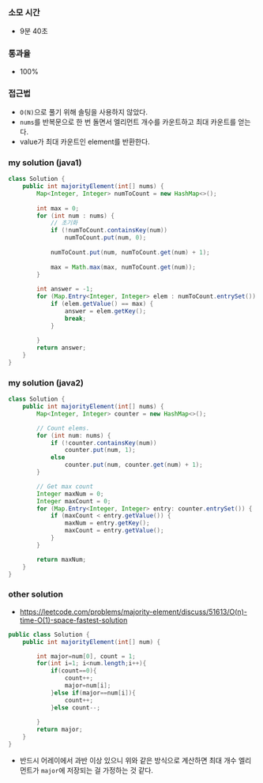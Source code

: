 ### 소모 시간
- 9분 40초

### 통과율
- 100%

### 접근법
- `O(N)`으로 풀기 위해 솔팅을 사용하지 않았다.
- `nums`를 반복문으로 한 번 돌면서 엘리먼트 개수를 카운트하고 최대 카운트를 얻는다.
- value가 최대 카운트인 element를 반환한다.

### my solution (java1)
```java
class Solution {
    public int majorityElement(int[] nums) {
        Map<Integer, Integer> numToCount = new HashMap<>();
        
        int max = 0;
        for (int num : nums) {
            // 초기화
            if (!numToCount.containsKey(num))
                numToCount.put(num, 0);
            
            numToCount.put(num, numToCount.get(num) + 1);
            
            max = Math.max(max, numToCount.get(num));
        }
        
        int answer = -1;
        for (Map.Entry<Integer, Integer> elem : numToCount.entrySet()) {
            if (elem.getValue() == max) {
                answer = elem.getKey();
                break;
            }
                
        }
        return answer;
    }
}
```

### my solution (java2)
```java
class Solution {
    public int majorityElement(int[] nums) {
        Map<Integer, Integer> counter = new HashMap<>();

        // Count elems.
        for (int num: nums) {
            if (!counter.containsKey(num))
                counter.put(num, 1);
            else
                counter.put(num, counter.get(num) + 1);
        }

        // Get max count
        Integer maxNum = 0;
        Integer maxCount = 0;
        for (Map.Entry<Integer, Integer> entry: counter.entrySet()) {
            if (maxCount < entry.getValue()) {
                maxNum = entry.getKey();
                maxCount = entry.getValue();
            }
        }

        return maxNum;
    }
}
```

### other solution
- https://leetcode.com/problems/majority-element/discuss/51613/O(n)-time-O(1)-space-fastest-solution
```java
public class Solution {
    public int majorityElement(int[] num) {

        int major=num[0], count = 1;
        for(int i=1; i<num.length;i++){
            if(count==0){
                count++;
                major=num[i];
            }else if(major==num[i]){
                count++;
            }else count--;
            
        }
        return major;
    }
}
```
- 반드시 어레이에서 과반 이상 있으니 위와 같은 방식으로 계산하면 최대 개수 엘리먼트가 `major`에 저장되는 걸 가정하는 것 같다.
